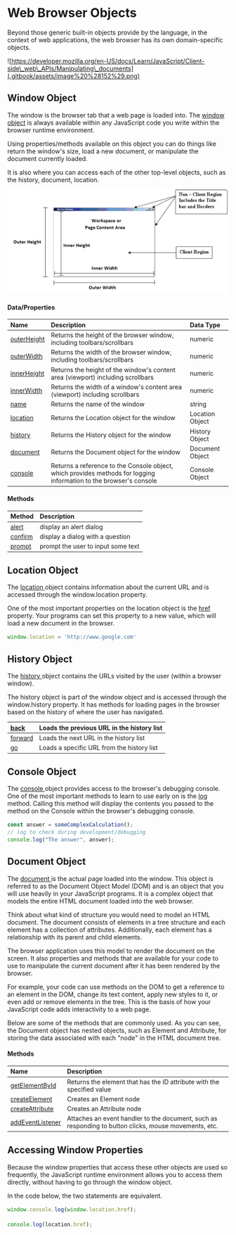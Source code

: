 # Web Browser Objects

Beyond those generic built-in objects provide by the language, in the context of web applications, the web browser has its own domain-specific objects.

![https://developer.mozilla.org/en-US/docs/Learn/JavaScript/Client-side\_web\_APIs/Manipulating\_documents](.gitbook/assets/image%20%28152%29.png)

## Window Object

The window is the browser tab that a web page is loaded into. The [window object](https://www.w3schools.com/jsref/obj_window.asp) is always available within any JavaScript code you write within the browser runtime environment.

Using properties/methods available on this object you can do things like return the window's size, load a new document, or manipulate the document currently loaded. 

It is also where you can access each of the other top-level objects, such as the history, document, location. 

![](.gitbook/assets/image%20%28148%29.png)

#### Data/Properties

| Name | Description | Data Type |
| :--- | :--- | :--- |
| [outerHeight](https://www.w3schools.com/jsref/prop_win_outerheight.asp) | Returns the height of the browser window, including toolbars/scrollbars | numeric |
| [outerWidth](https://www.w3schools.com/jsref/prop_win_outerheight.asp) | Returns the width of the browser window, including toolbars/scrollbars | numeric |
| [innerHeight](https://www.w3schools.com/jsref/prop_win_innerheight.asp) | Returns the height of the window's content area \(viewport\) including scrollbars | numeric |
| [innerWidth](https://www.w3schools.com/jsref/prop_win_innerheight.asp) | Returns the width of a window's content area \(viewport\) including scrollbars | numeric |
| [name](https://www.w3schools.com/jsref/prop_win_name.asp) | Returns the name of the window | string |
| [location](https://www.w3schools.com/jsref/obj_location.asp) | Returns the Location object for the window | Location Object |
| [history](https://www.w3schools.com/jsref/obj_history.asp) | Returns the History object for the window | History Object |
| [document](https://www.w3schools.com/jsref/dom_obj_document.asp) | Returns the Document object for the window | Document Object |
| [console](https://www.w3schools.com/jsref/obj_console.asp) | Returns a reference to the Console object, which provides methods for logging information to the browser's console | Console Object |

#### Methods

| Method | Description |
| :--- | :--- |
| [alert](https://www.w3schools.com/jsref/met_win_alert.asp) | display an alert dialog |
| [confirm](https://www.w3schools.com/jsref/met_win_confirm.asp) | display a dialog with a question |
| [prompt](https://www.w3schools.com/jsref/met_win_prompt.asp) | prompt the user to input some text |

## Location Object

The [location ](https://www.w3schools.com/jsref/obj_location.asp)object contains information about the current URL and is accessed through the window.location property.

One of  the most important properties on the location object is the [href ](https://www.w3schools.com/jsref/prop_loc_href.asp)property. Your programs can set this property to a new value, which will load a new document in the browser.

```javascript
window.location = 'http://www.google.com'
```

## History Object

The [history ](https://www.w3schools.com/jsref/obj_history.asp)object contains the URLs visited by the user \(within a browser window\).

The history object is part of the window object and is accessed through the window.history property. It has methods for loading pages in the browser based on the history of where the user has navigated.

| [back](https://www.w3schools.com/jsref/met_his_back.asp) | Loads the previous URL in the history list |
| :--- | :--- |
| [forward](https://www.w3schools.com/jsref/met_his_forward.asp) | Loads the next URL in the history list |
| [go](https://www.w3schools.com/jsref/met_his_go.asp) | Loads a specific URL from the history list |

## Console Object

The [console ](https://www.w3schools.com/jsref/obj_console.asp)object provides access to the browser's debugging console. One of the most important methods to learn to use early on is the [log ](https://www.w3schools.com/jsref/met_console_log.asp)method. Calling this method will display the contents you passed to the method on the Console within the browser's debugging console.

```javascript
const answer = someComplexCalculation();
// log to check during development/debugging
console.log("The answer", answer);
```

## Document Object

The [document ](https://www.w3schools.com/jsref/dom_obj_document.asp)is the actual page loaded into the window. This object is referred to as the Document Object Model \(DOM\) and is an object that you will use heavily in your JavaScript programs. It is a complex object that models the entire HTML document loaded into the web browser.

Think about what kind of structure you would need to model an HTML document. The document consists of elements in a tree structure and each element has a collection of attributes. Additionally, each element has a relationship with its parent and child elements.

The browser application uses this model to render the document on the screen. It also properties and methods that are available for your code to use to manipulate the current document after it has been rendered by the browser.

For example, your code can use methods on the DOM to get a reference to an element in the DOM, change its text content, apply new styles to it, or even add or remove elements in the tree. This is the basis of how your JavaScript code adds interactivity to a web page.

Below are some of the methods that are commonly used. As you can see, the Document object has nested objects, such as Element and Attribute, for storing the data associated with each "node" in the HTML document tree.

#### Methods

| Name | Description |
| :--- | :--- |
| [getElementById](https://www.w3schools.com/jsref/met_document_getelementbyid.asp) | Returns the element that has the ID attribute with the specified value |
| [createElement](https://www.w3schools.com/jsref/met_document_createelement.asp) | Creates an Element node |
| [createAttribute](https://www.w3schools.com/jsref/met_document_createattribute.asp) | Creates an Attribute node |
| [addEventListener](https://www.w3schools.com/jsref/met_document_addeventlistener.asp) | Attaches an event handler to the document, such as responding to button clicks, mouse movements, etc. |

## Accessing Window Properties

Because the window properties that access these other objects are used so frequently, the JavaScript runtime environment allows you to access them directly, without having to go through the window object.

In the code below, the two statements are equivalent.

```javascript
window.console.log(window.location.href);

console.log(location.href);
```

